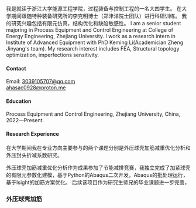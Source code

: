 
我是就读于浙江大学能源工程学院，过程装备与控制工程的一名大四学生。 在大学期间跟随特种装备研究所的李克明博士（郑津洋院士团队）进行科研训练。 我的研究兴趣包括有限元仿真，结构优化和缺陷敏感性。 
I am a senior student majoring in Process Equipment and Control Engineering at College of Energy Engineering, Zhejiang University. I work as a research intern in Institute of Advanced Equipment with PhD Keming Li(Academician Zheng Jinyang's team). My research interest includes FEA, Structural topology optimization, imperfections sensitivity.

#### Contact

Email: 3039105707@qq.com\
ahasac0928@proton.me

#### Education
Process Equipment and Control Engineering, Zhejiang University, China, 2022—Present.

#### Research Experience
在大学期间我在专业方向主要参与的两个课题分别是外压球壳加筋减重优化分析和外压封头折减系数研究。

外压球壳加筋减重优化分析作为成果参加了节能减排竞赛，我独立完成了加紧球壳的有限元参数化建模，基于Python的Abaqus二次开发，Abaqus的批处理运行，基于Isight的加筋方案优化。 后续该项目作为研究生师兄的毕业课题进一步完善，

### 外压球壳加筋
